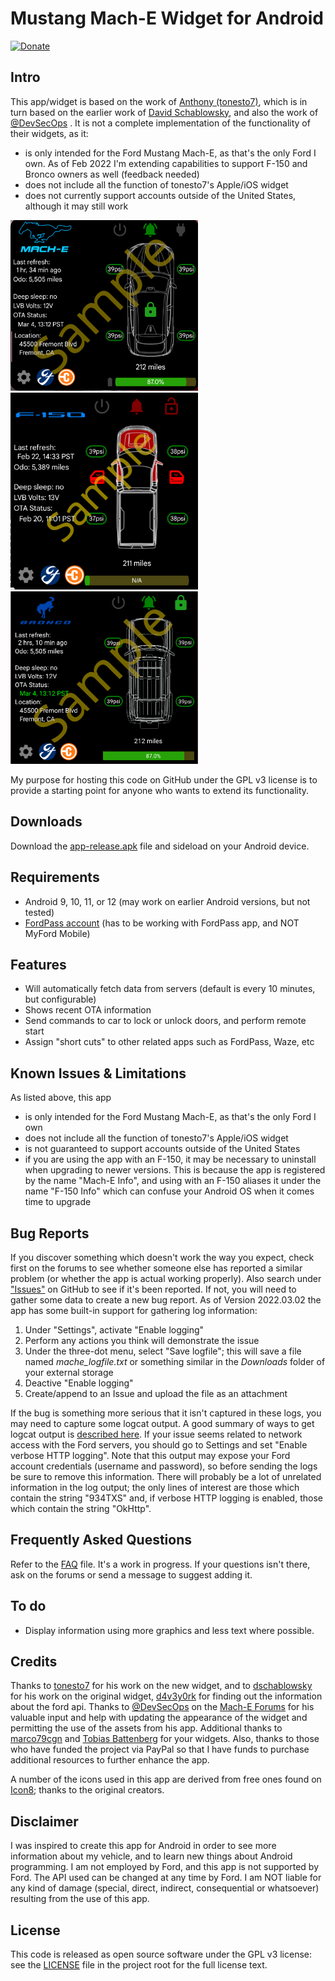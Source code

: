 # Mustang Mach-E Widget for Android

[![Donate](https://img.shields.io/badge/donate-paypal-green.svg?style=for-the-badge)](https://www.paypal.com/donate/?hosted_button_id=HULVHBSWXDU9S)

## Intro

This app/widget is based on the work of [Anthony (tonesto7)](https://github.com/tonesto7), which is in turn based on the earlier work of 
[David Schablowsky](https://github.com/dschablowsky/FordPassWidget), and also the work of [@DevSecOps](https://www.macheforum.com/site/threads/guide-android-mme-widget-more-complex.13588/)
.  It is not a complete implementation of the functionality of their widgets, as it:
- is only intended for the Ford Mustang Mach-E, as that's the only Ford I own.  As of Feb 2022 I'm extending capabilities to support F-150 and Bronco owners as well (feedback needed) 
- does not include all the function of tonesto7's Apple/iOS widget
- does not currently support accounts outside of the United States, although it may still work

<img src="app/src/main/assets/appwidget_sample.png" alt="Mach-E widget example" width="300" />
<img src="app/src/main/assets/appwidget_sample_f150.png" alt="F-150 widget example" width="300" />
<img src="app/src/main/assets/appwidget_sample_bronco.png" alt="Bronco widget example" width="300" />

My purpose for hosting this code on GitHub under the GPL v3 license is to provide a starting point for anyone who wants to extend its functionality.

## Downloads

Download the [app-release.apk](https://github.com/khpylon/MachEWidget/blob/master/app/release/app-release.apk?raw=true) file and sideload on your Android device.

## Requirements

- Android 9, 10, 11, or 12 (may work on earlier Android versions, but not tested)
- [FordPass account](https://sso.ci.ford.com/authsvc/mtfim/sps/authsvc?PolicyId=urn:ibm:security:authentication:asf:basicldapuser&Target=https%3A%2F%2Fsso.ci.ford.com%2Foidc%2Fendpoint%2Fdefault%2Fauthorize%3FqsId%3D1f0281db-c684-454a-8d31-0c0f297cc9ed%26client_id%3D880cf418-6345-4e3b-81cd-7b623309b571&identity_source_id=75d08ad1-510f-468a-b69b-5ebc34f773e3#appID=CCCA9FB8-B941-46AD-A89F-F9D9D699DD68&propertySpecificContentKey=brand_ford&originURL=https%3A%2F%2Fwww.ford.com%2F&lang=en_us&fsURL=https%3A%2F%2Fapi.mps.ford.com) (has to be working with FordPass app, and NOT MyFord Mobile)

## Features

- Will automatically fetch data from servers (default is every 10 minutes, but configurable)
- Shows recent OTA information
- Send commands to car to lock or unlock doors, and perform remote start
- Assign "short cuts" to other related apps such as FordPass, Waze, etc

## Known Issues & Limitations

As listed above, this app
- is only intended for the Ford Mustang Mach-E, as that's the only Ford I own
- does not include all the function of tonesto7's Apple/iOS widget
- is not guaranteed to support accounts outside of the United States
- if you are using the app with an F-150, it may be necessary to uninstall when upgrading to newer versions.  This is because the 
  app is registered by the name "Mach-E Info", and using with an F-150 aliases it under the name "F-150 Info" which can confuse
  your Android OS when it comes time to upgrade
  
## Bug Reports

If you discover something which doesn't work the way you expect, check first on the forums to see whether someone else has
reported a similar problem (or whether the app is actual working properly).  Also search under
["Issues"](https://github.com/khpylon/MachEWidget/issues) on GitHub to see if it's been reported.  If not, you will need to gather
some data to create a new bug report.  As of Version 2022.03.02 the app has some built-in support for gathering log information:

1. Under "Settings", activate "Enable logging"
2. Perform any actions you think will demonstrate the issue
3. Under the three-dot menu, select "Save logfile"; this will save a file named *mache_logfile.txt* or something similar in the *Downloads* folder of your
external storage
4. Deactive "Enable logging"
5. Create/append to an Issue and upload the file as an attachment

If the bug is something more serious that it isn't captured in these logs, you may need to capture some logcat output. 
A good summary of ways to get logcat output is
[described here](https://www.xda-developers.com/how-to-take-logs-android/).  If your issue seems related to network access
with the Ford servers, you should go to Settings and set "Enable verbose HTTP logging".  Note that this output may expose
your Ford account credentials (username and password), so before sending the logs be sure to remove this information.  There
will probably be a lot of unrelated information in the log output; the only lines of interest are those which contain the string "934TXS" and, if 
verbose HTTP logging is enabled, those which contain the string "OkHttp".

## Frequently Asked Questions

Refer to the [FAQ](https://github.com/khpylon/MachEWidget/FAQ.md) file.  It's a work in progress.  If your questions isn't there, ask on the forums or 
send a message to suggest adding it.

## To do

- Display information using more graphics and less text where possible.

## Credits

Thanks to [tonesto7](https://github.com/tonesto7/fordpass-scriptable) for his work on the new widget, and to
[dschablowsky](https://github.com/dschablowsky/FordPassWidget) for his work on the original widget, 
[d4v3y0rk](https://github.com/d4v3y0rk) for finding out the information about the ford api.
Thanks to [@DevSecOps](https://www.macheforum.com/site/members/devsecops.7076/) on the [Mach-E Forums](https://www.macheforum.com/site/) 
for his valuable input and help with updating the appearance of the widget and permitting the use of the assets from his app.
Additional thanks to [marco79cgn](https://github.com/marco79cgn) and [Tobias Battenberg](https://github.com/mountbatt) for your widgets.  Also, thanks to those
who have funded the project via PayPal so that I have funds to purchase additional resources to further enhance the app.

A number of the icons used in this app are derived from free ones found on [Icon8](https://icons8.com/); thanks to the original creators.

## Disclaimer

I was inspired to create this app for Android in order to see more information about my vehicle, and to learn new things about Android programming.
I am not employed by Ford, and this app is not supported by Ford. 
The API used can be changed at any time by Ford. 
I am NOT liable for any kind of damage (special, direct, indirect, consequential or whatsoever) resulting from the use of 
this app. 

## License

This code is released as open source software under the GPL v3 license: see the [LICENSE](https://github.com/khpylon/MachEWidget/LICENSE.txt) file in the project root for the full license text.
